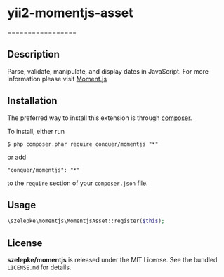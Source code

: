 # yii2-momentjs-asset

=================

## Description

Parse, validate, manipulate, and display dates in JavaScript.
For more information please visit [Moment.js](http://momentjs.com/) 

## Installation

The preferred way to install this extension is through [composer](http://getcomposer.org/download/). 

To install, either run

```
$ php composer.phar require conquer/momentjs "*"
```
or add

```
"conquer/momentjs": "*"
```

to the ```require``` section of your `composer.json` file.

## Usage

```php
\szelepke\momentjs\MomentjsAsset::register($this);

```

## License

**szelepke/momentjs** is released under the MIT License. See the bundled `LICENSE.md` for details.